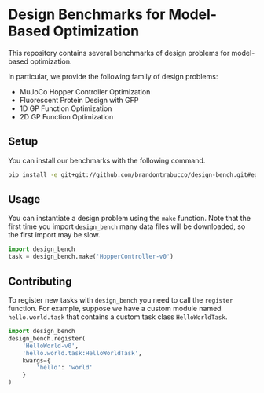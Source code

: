 # Design Benchmarks for Model-Based Optimization

This repository contains several benchmarks of design problems for model-based optimization.

In particular, we provide the following family of design problems:

* MuJoCo Hopper Controller Optimization 
* Fluorescent Protein Design with GFP
* 1D GP Function Optimization
* 2D GP Function Optimization

## Setup

You can install our benchmarks with the following command.

```bash
pip install -e git+git://github.com/brandontrabucco/design-bench.git#egg=design_bench
```

## Usage

You can instantiate a design problem using the `make` function. Note that the first time you import `design_bench` many data files will be downloaded, so the first import may be slow.

```python
import design_bench
task = design_bench.make('HopperController-v0')
```

## Contributing

To register new tasks with `design_bench` you need to call the `register` function. For example, suppose we have a custom module named `hello.world.task` that contains a custom task class `HelloWorldTask`.

```python
import design_bench
design_bench.register(
    'HelloWorld-v0',
    'hello.world.task:HelloWorldTask',
    kwargs={
        'hello': 'world'
    }
)
```
